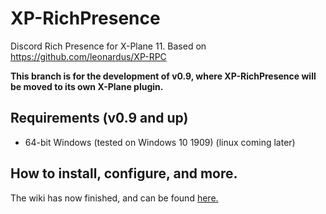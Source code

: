 # XP-RichPresence
Discord Rich Presence for X-Plane 11.
Based on https://github.com/leonardus/XP-RPC

**This branch is for the development of v0.9, where XP-RichPresence will be moved to its own X-Plane plugin.**

## Requirements (v0.9 and up)
- 64-bit Windows (tested on Windows 10 1909) 
(linux coming later)

## How to install, configure, and more.
The wiki has now finished, and can be found [here.](https://github.com/slimit75/XP-RichPresence/wiki)
